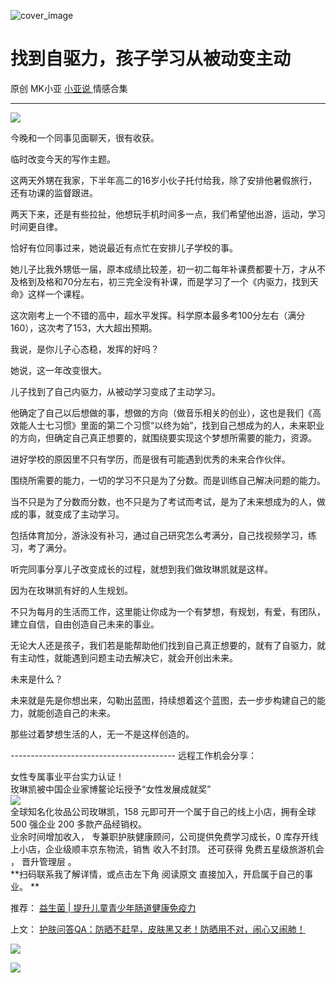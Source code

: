 ![cover_image](https://mmbiz.qpic.cn/mmbiz_jpg/A8SKDch4cJHrhicbHNGGQxcMSFfkYrUfnicNLfoP0CsbHib6KkjUFmicGlZZx6vicwtUaRjKzK6gsiacHtVzicY9wQzzg/0?wx_fmt=jpeg)

#  找到自驱力，孩子学习从被动变主动

原创  MK小亚  [ 小亚说 ](https://mp.weixin.qq.com/mp/appmsgalbum?__biz=MzUxNDAwNTk0MQ==&action=getalbum&album_id=1708248415014289409#wechat_redirect) 情感合集

__ _ _ _ _

![](https://mmbiz.qpic.cn/mmbiz_jpg/A8SKDch4cJHrhicbHNGGQxcMSFfkYrUfnLdOy1PohbaDlGx5ur4OsNdbf9xlNfib2dic0I2JyuHp2x9StNdcbx5wA/640?wx_fmt=jpeg)

  

今晚和一个同事见面聊天，很有收获。

临时改变今天的写作主题。

  

这两天外甥在我家，下半年高二的16岁小伙子托付给我，除了安排他暑假旅行，还有功课的监督跟进。

  

两天下来，还是有些拉扯，他想玩手机时间多一点，我们希望他出游，运动，学习时间更自律。

  

恰好有位同事过来，她说最近有点忙在安排儿子学校的事。

她儿子比我外甥低一届，原本成绩比较差，初一初二每年补课费都要十万，才从不及格到及格和70分左右，初三完全没有补课，而是学习了一个《内驱力，找到天命》这样一个课程。

  

这次刚考上一个不错的高中，超水平发挥。科学原本最多考100分左右（满分160），这次考了153，大大超出预期。

  

我说，是你儿子心态稳，发挥的好吗？

  

她说，这一年改变很大。

儿子找到了自己内驱力，从被动学习变成了主动学习。

  

他确定了自己以后想做的事，想做的方向（做音乐相关的创业），这也是我们《高效能人士七习惯》里面的第二个习惯“以终为始”，找到自己想成为的人，未来职业的方向，但确定自己真正想要的，就围绕要实现这个梦想所需要的能力，资源。

进好学校的原因里不只有学历，而是很有可能遇到优秀的未来合作伙伴。

  

围绕所需要的能力，一切的学习不只是为了分数。而是训练自己解决问题的能力。

  

当不只是为了分数而分数，也不只是为了考试而考试，是为了未来想成为的人，做成的事，就变成了主动学习。

  

包括体育加分，游泳没有补习，通过自己研究怎么考满分，自己找视频学习，练习，考了满分。

  

听完同事分享儿子改变成长的过程，就想到我们做玫琳凯就是这样。

因为在玫琳凯有好的人生规划。

不只为每月的生活而工作，这里能让你成为一个有梦想，有规划，有爱，有团队，建立自信，自由创造自己未来的事业。

  

无论大人还是孩子，我们若是能帮助他们找到自己真正想要的，就有了自驱力，就有主动性，就能遇到问题主动去解决它，就会开创出未来。

  

未来是什么？

未来就是先是你想出来，勾勒出蓝图，持续想着这个蓝图，去一步步构建自己的能力，就能创造自己的未来。

  

那些过着梦想生活的人，无一不是这样创造的。

  

  

  

  

  

\-----------------------------------------  远程工作机会分享：  
  
女性专属事业平台实力认证！  
玫琳凯被中国企业家博鳌论坛授予“女性发展成就奖”  
![](https://mmbiz.qpic.cn/mmbiz_jpg/A8SKDch4cJGnR41I5Dl9IuwiaHYx7825mM68DLlh5rkkJ0CicfyzASagdMUEZ2pNCZs13Ng5n6ehtuiaW1YJrziaHQ/640?wx_fmt=jpeg)  
全球知名化妆品公司玫琳凯，158 元即可开一个属于自己的线上小店，拥有全球 500 强企业 200 多款产品经销权。  
业余时间增加收入，  专兼职护肤健康顾问，公司提供免费学习成长，0 库存开线上小店，企业级顺丰京东物流，销售  收入不封顶。  还可获得
免费五星级旅游机会  ，  晋升管理层  。  
**扫码联系我了解详情，或点击左下角 阅读原文  直接加入，开启属于自己的事业。 **  
  

推荐： [ 益生菌 | 提升儿童青少年肠道健康免疫力
](https://mp.weixin.qq.com/s?__biz=MzUxNDAwNTk0MQ==&mid=2247485406&idx=2&sn=024c0d812a6d409b15bb72b739929f88&scene=21#wechat_redirect)  

上文： [ 护肤问答QA：防晒不赶早，皮肤黑又老！防晒用不对，闹心又闹肺！
](https://mp.weixin.qq.com/s?__biz=MzUxNDAwNTk0MQ==&mid=2247485850&idx=1&sn=037a157b90ee1e97389bdff1ab4fd118&scene=21#wechat_redirect)

![](https://mmbiz.qpic.cn/mmbiz_gif/b96CibCt70iaZ7Bia3Wm91cEuWhERXfCYjTia9tf7aMjVBNRETSa2NpGjCV6tyNvgCLos8LBgwEgxcwaIw8zdOsG7A/640?wx_fmt=gif)

![](https://mmbiz.qpic.cn/mmbiz_jpg/A8SKDch4cJEicCnqTxiatgGquhIicZ1wJ1Dth5YOOzoYV7U4N3HmiaO0vVAzjOpBVdtF0gnL632Fc7HqiaDmgveQDEw/640?wx_fmt=jpeg)
